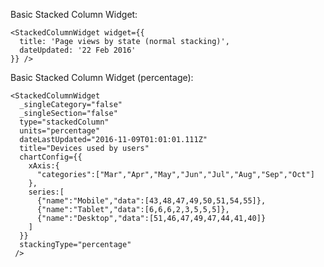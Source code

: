 Basic Stacked Column Widget: 

    <StackedColumnWidget widget={{
      title: 'Page views by state (normal stacking)',
      dateUpdated: '22 Feb 2016'
    }} />
  
      
Basic Stacked Column Widget (percentage):

    <StackedColumnWidget 
      _singleCategory="false"
      _singleSection="false"
      type="stackedColumn"
      units="percentage"
      dateLastUpdated="2016-11-09T01:01:01.111Z"
      title="Devices used by users"
      chartConfig={{
        xAxis:{
          "categories":["Mar","Apr","May","Jun","Jul","Aug","Sep","Oct"]
        },
        series:[
          {"name":"Mobile","data":[43,48,47,49,50,51,54,55]},
          {"name":"Tablet","data":[6,6,6,2,3,5,5,5]},
          {"name":"Desktop","data":[51,46,47,49,47,44,41,40]}
        ]
      }}
      stackingType="percentage"
     />

